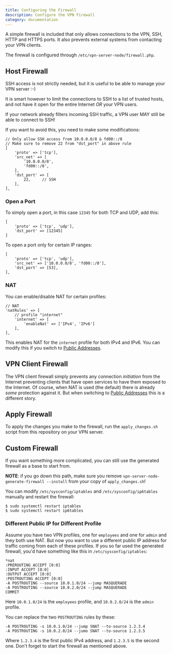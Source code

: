 ```yaml
---
title: Configuring the Firewall
description: Configure the VPN Firewall
category: documentation
---
```


A simple firewall is included that only allows connections to the VPN, SSH, 
HTTP and HTTPS ports. It also prevents external
systems from contacting your VPN clients.

The firewall is configured through `/etc/vpn-server-node/firewall.php`.

## Host Firewall

SSH access is not strictly needed, but it is useful to be able to manage your 
VPN server :-) 

It is smart however to limit the connections to SSH to a list of trusted hosts,
and not have it open for the entire Internet *OR* your VPN users.

If your network already filters incoming SSH traffic, a VPN user MAY still be 
able to connect to SSH!

If you want to avoid this, you need to make some modifications:

	// Only allow SSH access from 10.0.0.0/8 & fd00::/8
	// Make sure to remove 22 from "dst_port" in above rule
	[
	    'proto' => ['tcp'],
	    'src_net' => [
	        '10.0.0.0/8',
	        'fd00::/8',
	    ],
	    'dst_port' => [
	        22,     // SSH
	    ],
	],

### Open a Port 

To simply open a port, in this case `12345` for both TCP and UDP, add this:

	[
		'proto' => ['tcp', 'udp'],
		'dst_port' => [12345]
	]

To open a port only for certain IP ranges:

    [
        'proto' => ['tcp', 'udp'],
        'src_net' => ['10.0.0.0/8', 'fd00::/8'],
        'dst_port' => [53],
    ],	

### NAT

You can enable/disable NAT for certain profiles:

    // NAT
    'natRules' => [
        // profile "internet"
        'internet' => [
            'enableNat' => ['IPv4', 'IPv6']
        ],
    ],
	
This enables NAT for the `internet` profile for both IPv4 and IPv6. You can 
modify this if you switch to [Public Addresses](PUBLIC_ADDR.md).

## VPN Client Firewall

The VPN client firewall simply prevents any connection *initiation* from the 
Internet preventing clients that have open services to have them exposed to 
the Internet. Of course, when NAT is used (the default) there is already *some* 
protection against it. But when switching to [Public Addresses](PUBLIC_ADDR.md) 
this is a different story.

## Apply Firewall

To apply the changes you make to the firewall, run the `apply_changes.sh` 
script from this repository on your VPN server.

## Custom Firewall

If you want something more complicated, you can still use the generated 
firewall as a base to start from.

**NOTE**: if you go down this path, make sure you remove 
`vpn-server-node-generate-firewall --install` from your copy of 
`apply_changes.sh`!

You can modify `/etc/sysconfig/iptables` and `/etc/sysconfig/ip6tables` 
manually and restart the firewall:

    $ sudo systemctl restart iptables
    $ sudo systemctl restart ip6tables

### Different Public IP for Different Profile

Assume you have two VPN profiles, one for `employees` and one for 
`admin` and they both use NAT. But now you want to use a different public IP 
address for traffic coming from each of these profiles. If you so far used the 
generated firewall, you'd have something like this in 
`/etc/sysconfig/iptables`:

    *nat
    :PREROUTING ACCEPT [0:0]
    :INPUT ACCEPT [0:0]
    :OUTPUT ACCEPT [0:0]
    :POSTROUTING ACCEPT [0:0]
    -A POSTROUTING --source 10.0.1.0/24 --jump MASQUERADE
    -A POSTROUTING --source 10.0.2.0/24 --jump MASQUERADE
    COMMIT

Here `10.0.1.0/24` is the `employees` profile, and `10.0.2.0/24` is the `admin` 
profile.

You can replace the two `POSTROUTING` rules by these:

    -A POSTROUTING -s 10.0.1.0/24 --jump SNAT --to-source 1.2.3.4
    -A POSTROUTING -s 10.0.2.0/24 --jumo SNAT --to-source 1.2.3.5

Where `1.2.3.4` is the first public IPv4 address, and `1.2.3.5` is the second
one. Don't forget to start the firewall as mentioned above.
